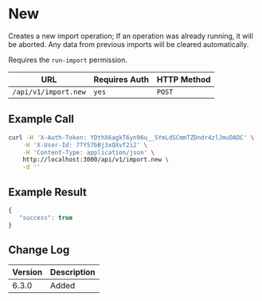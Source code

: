 # New

Creates a new import operation;
If an operation was already running, it will be aborted. Any data from previous imports will be cleared automatically.

Requires the `run-import` permission.


| URL                    | Requires Auth | HTTP Method |
| ---------------------- | ------------- | ----------- |
| `/api/v1/import.new`   | `yes`         | `POST`      |


## Example Call

```bash
curl -H 'X-Auth-Token: YDthX6agkT6yn96u__5YmLdSCmmTZDndr4zlJmuDADC' \
    -H 'X-User-Id: 7TY57bBj3xQXvf2i2' \
    -H 'Content-Type: application/json' \
    http://localhost:3000/api/v1/import.new \
    -d ''
```

## Example Result

```javascript
{
   "success": true
}
```

## Change Log

| Version | Description                                                                                        |
| ------- | -------------------------------------------------------------------------------------------------- |
| 6.3.0   | Added                                                                                              |
